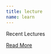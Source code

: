 ```yaml
---
title: lecture
name: learn
---
```

<div class="lecture-calendar">
<div class="lecture-label">Recent Lectures</div>
<ul class="lecture-list" id="reposis"></ul>
<a class="button read-lectures" href="archives.html">Read More</a>
</div>
